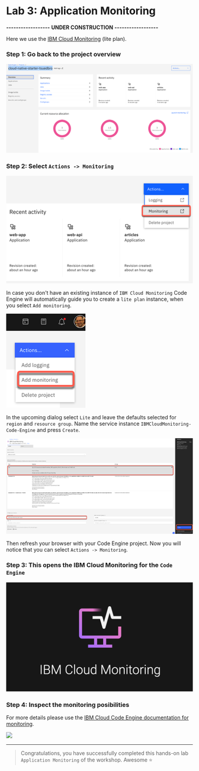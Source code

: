 # Lab 3: Application Monitoring

**------------------**
**UNDER CONSTRUCTION**
**------------------**

Here we use the [IBM Cloud Monitoring](https://cloud.ibm.com/docs/monitoring?topic=monitoring-getting-started#getting-started) (lite plan).

### Step 1: Go back to the project overview

![](images/cns-ce-monitoring-01.png)

### Step 2: Select `Actions -> Monitoring`

![](images/cns-ce-monitoring-02.png)

In case you don't have an existing instance of `IBM Cloud Monitoring` Code Engine will automatically guide you to create a  `lite plan` instance, when you select `Add monitoring`.

![](images/cns-ce-monitoring-04.png)

In the upcoming dialog select `Lite` and leave the defaults selected for `region` and `resource group`.
Name the service instance `IBMCloudMonitoring-Code-Engine` and press `Create`.

![](images/cns-ce-monitoring-05.png)

Then refresh your browser with your Code Engine project. 
Now you will notice that you can select `Actions -> Monitoring`.

### Step 3: This opens the IBM Cloud Monitoring for the `Code Engine`

![](images/cns-ce-monitoring-03.png)

### Step 4: Inspect the monitoring posibilities

For more details please use the [IBM Cloud Code Engine documentation for monitoring](https://cloud.ibm.com/docs/codeengine?topic=codeengine-monitor).

![](images/cns-ce-monitoring-01.gif)

---

 > Congratulations, you have successfully completed this hands-on lab `Application Monitoring` of the workshop. Awesome :star: